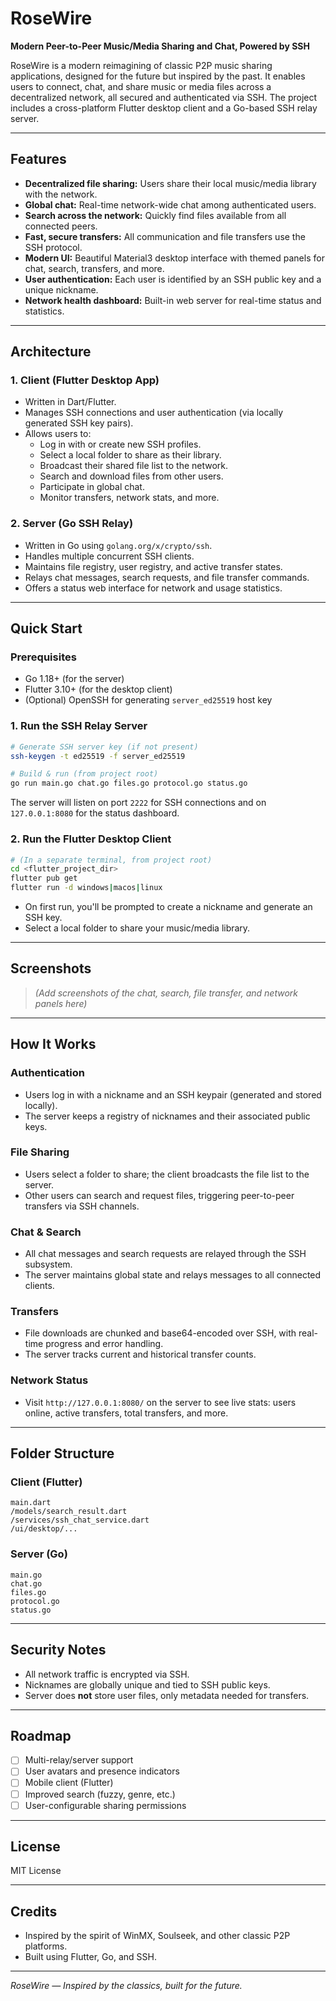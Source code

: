 # RoseWire

**Modern Peer-to-Peer Music/Media Sharing and Chat, Powered by SSH**

RoseWire is a modern reimagining of classic P2P music sharing applications, designed for the future but inspired by the past. It enables users to connect, chat, and share music or media files across a decentralized network, all secured and authenticated via SSH. The project includes a cross-platform Flutter desktop client and a Go-based SSH relay server.

---

## Features

- **Decentralized file sharing:** Users share their local music/media library with the network.
- **Global chat:** Real-time network-wide chat among authenticated users.
- **Search across the network:** Quickly find files available from all connected peers.
- **Fast, secure transfers:** All communication and file transfers use the SSH protocol.
- **Modern UI:** Beautiful Material3 desktop interface with themed panels for chat, search, transfers, and more.
- **User authentication:** Each user is identified by an SSH public key and a unique nickname.
- **Network health dashboard:** Built-in web server for real-time status and statistics.

---

## Architecture

### 1. **Client (Flutter Desktop App)**
- Written in Dart/Flutter.
- Manages SSH connections and user authentication (via locally generated SSH key pairs).
- Allows users to:
  - Log in with or create new SSH profiles.
  - Select a local folder to share as their library.
  - Broadcast their shared file list to the network.
  - Search and download files from other users.
  - Participate in global chat.
  - Monitor transfers, network stats, and more.

### 2. **Server (Go SSH Relay)**
- Written in Go using `golang.org/x/crypto/ssh`.
- Handles multiple concurrent SSH clients.
- Maintains file registry, user registry, and active transfer states.
- Relays chat messages, search requests, and file transfer commands.
- Offers a status web interface for network and usage statistics.

---

## Quick Start

### Prerequisites

- Go 1.18+ (for the server)
- Flutter 3.10+ (for the desktop client)
- (Optional) OpenSSH for generating `server_ed25519` host key

### 1. **Run the SSH Relay Server**

```sh
# Generate SSH server key (if not present)
ssh-keygen -t ed25519 -f server_ed25519

# Build & run (from project root)
go run main.go chat.go files.go protocol.go status.go
```

The server will listen on port `2222` for SSH connections and on `127.0.0.1:8080` for the status dashboard.

### 2. **Run the Flutter Desktop Client**

```sh
# (In a separate terminal, from project root)
cd <flutter_project_dir>
flutter pub get
flutter run -d windows|macos|linux
```

- On first run, you'll be prompted to create a nickname and generate an SSH key.
- Select a local folder to share your music/media library.

---

## Screenshots

> *(Add screenshots of the chat, search, file transfer, and network panels here)*

---

## How It Works

### Authentication
- Users log in with a nickname and an SSH keypair (generated and stored locally).
- The server keeps a registry of nicknames and their associated public keys.

### File Sharing
- Users select a folder to share; the client broadcasts the file list to the server.
- Other users can search and request files, triggering peer-to-peer transfers via SSH channels.

### Chat & Search
- All chat messages and search requests are relayed through the SSH subsystem.
- The server maintains global state and relays messages to all connected clients.

### Transfers
- File downloads are chunked and base64-encoded over SSH, with real-time progress and error handling.
- The server tracks current and historical transfer counts.

### Network Status
- Visit `http://127.0.0.1:8080/` on the server to see live stats: users online, active transfers, total transfers, and more.

---

## Folder Structure

### Client (Flutter)
```
main.dart
/models/search_result.dart
/services/ssh_chat_service.dart
/ui/desktop/...
```

### Server (Go)
```
main.go
chat.go
files.go
protocol.go
status.go
```

---

## Security Notes

- All network traffic is encrypted via SSH.
- Nicknames are globally unique and tied to SSH public keys.
- Server does **not** store user files, only metadata needed for transfers.

---

## Roadmap

- [ ] Multi-relay/server support
- [ ] User avatars and presence indicators
- [ ] Mobile client (Flutter)
- [ ] Improved search (fuzzy, genre, etc.)
- [ ] User-configurable sharing permissions

---

## License

MIT License

---

## Credits

- Inspired by the spirit of WinMX, Soulseek, and other classic P2P platforms.
- Built using Flutter, Go, and SSH.

---

*RoseWire — Inspired by the classics, built for the future.*